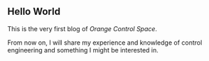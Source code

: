 ## Hello World
This is the very first blog of *Orange Control Space*. 

From now on, I will share my experience and knowledge of control engineering and something I might be interested in.

<imag src="https://github.com/sidney-hrlin/sidney-hrlin.github.io/blob/main/assets/kedaya.jpg">
